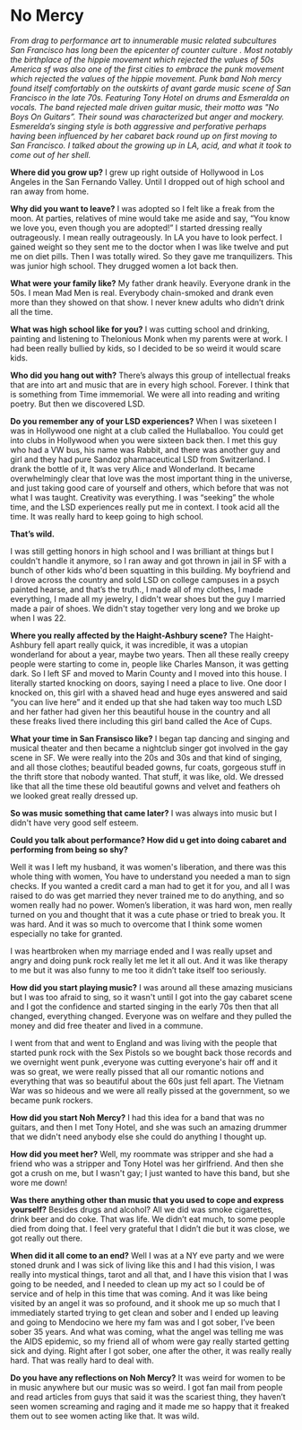 # No Mercy

 *From drag to performance art to innumerable music related subcultures San Francisco has long been the epicenter of counter culture . Most notably the birthplace of the hippie movement which rejected the values of 50s America sf was also one of the first cities to embrace the punk movement which rejected the values of the hippie movement. Punk band Noh mercy found itself comfortably on the outskirts of avant garde music scene of San Francisco in the late 70s. Featuring Tony Hotel on drums and Esmeralda on vocals. The band rejected male driven guitar music, their motto was "No Boys On Guitars”. Their sound was characterized but anger and mockery. Esmerelda’s singing style is both aggressive and perforative perhaps having been influenced by her cabaret back round up on first moving to San Francisco. I talked about the growing up in LA, acid, and what it took to come out of her shell.*


**Where did you grow up?**
I grew up right outside of Hollywood in Los Angeles in the San Fernando Valley.
 Until I dropped out of high school and ran away from home.

**Why did you want to leave?**
 I was adopted so I felt like a freak from the moon. At parties, relatives of mine would take me aside and say, “You know we love you, even though you are adopted!” I started dressing really outrageously. I mean really outrageously. In LA you have to look perfect. I gained weight so they sent me to the doctor when I was like twelve and put me on diet pills. Then I was totally wired. So they gave me tranquilizers. This was junior high school. They drugged women a lot back then.

**What were your family like?**
My father drank heavily. Everyone drank in the 50s. I mean Mad Men is real. Everybody chain-smoked and drank even more than they showed on that show. I never knew adults who didn’t drink all the time.

**What was high school like for you?**
I was cutting school and drinking, painting and listening to Thelonious Monk when my parents were at work. I had been really bullied by kids, so I decided to be so weird it would scare kids.

**Who did you hang out with?**
There’s always this group of intellectual freaks that are into art and music that are in every high school. Forever. I think that is something from Time immemorial. We were all into reading and writing poetry. But then we discovered LSD.

**Do you remember any of your LSD experiences?**
When I was sixeteen I was in Hollywood one night at a club called the Hullaballoo. You could get into clubs in Hollywood when you were sixteen back then. I met this guy who had a VW bus, his name was Rabbit, and there was another guy and girl and they had pure Sandoz pharmaceutical LSD from Switzerland. I drank the bottle of it, It was very Alice and Wonderland. It became overwhelmingly clear that love was the most important thing in the universe, and just taking good care of yourself and others, which before that was not what I was taught. Creativity was everything. I was “seeking” the whole time, and the LSD experiences really put me in context. I took acid all the time. It was really hard to keep going to high school.

**That’s wild.**

I was still getting honors in high school and I was brilliant at things but I couldn't handle it anymore, so I ran away and got thrown in jail in SF with a bunch of other kids who'd been squatting in this building. My boyfriend and I drove across the country and sold LSD on college campuses in a psych painted hearse, and that’s the truth., I made all of my clothes, I made everything, I made all my jewelry, I didn't wear shoes but the guy I married made a pair of shoes. We didn't stay together very long and we broke up when I was 22.


**Where you really affected by the Haight-Ashbury scene?**
The Haight-Ashbury fell apart really quick, it was incredible, it was a utopian wonderland for about a year, maybe two years. Then all these really creepy people were starting to come in, people like Charles Manson, it was getting dark. So I left SF and moved to Marin County and I moved into this house. I literally started knocking on doors, saying I need a place to live. One door I knocked on, this girl with a shaved head and huge eyes answered and said “you can live here” and it ended up that she had taken way too much LSD and her father had given her this beautiful house in the country and all these freaks lived there including this girl band called the Ace of Cups.

**What your time in San Fransisco like?**
I began tap dancing and singing and musical theater and then became a nightclub singer got involved in the gay scene in SF. We were really into the 20s and 30s and that kind of singing, and all those clothes; beautiful beaded gowns, fur coats, gorgeous stuff in the thrift store that nobody wanted. That stuff, it was like, old. We dressed like that all the time these old beautiful gowns and velvet and feathers oh we looked great really dressed up.

**So was music something that came later?**
I was always into music but I didn't have very good self esteem.

**Could you talk about performance? How did u get into doing cabaret and performing from being so shy?**

Well it was I left my husband, it was women's liberation, and there was this whole thing with women, You have to understand you needed a man to sign checks. If you wanted a credit card a man had to get it for you, and all I was raised to do was get married they never trained me to do anything, and so women really had no power. Women’s liberation, it was hard won, men really turned on you and thought that it was a cute phase or tried to break you. It was hard. And it was so much to overcome that I think some women especially no take for granted.

I was heartbroken when my marriage ended and I was really upset and angry and doing punk rock really let me let it all out. And it was like therapy to me but it was also funny to me too it didn’t take itself too seriously.

**How did you start playing music?**
I was around all these amazing musicians but I was too afraid to sing, so it wasn't until I got into the gay cabaret scene and I got the confidence and started singing in the early 70s then that all changed, everything changed. Everyone was on welfare and they pulled the money and did free theater and lived in a commune.

 I went from that and went to England and was living with the people that started punk rock with the Sex Pistols so we bought back those records and we overnight went punk ,everyone was cutting everyone's hair off and it was so great, we were really pissed that all our romantic notions and everything that was so beautiful about the 60s just fell apart. The Vietnam War was so hideous and we were all really pissed at the government, so we became punk rockers.

**How did you start Noh Mercy?**
I had this idea for a band that was no guitars, and then I met Tony Hotel, and she was such an amazing drummer that we didn't need anybody else she could do anything I thought up.

**How did you meet her?**
Well, my roommate was stripper and she had a friend who was a stripper and Tony Hotel was her girlfriend. And then she got a crush on me, but I wasn't gay; I just wanted to have this band, but she wore me down!


**Was there anything other than music that you used to cope and express yourself?**
Besides drugs and alcohol? All we did was smoke cigarettes, drink beer and do coke. That was life. We didn’t eat much, to some people died from doing that. I feel very grateful that I didn’t die but it was close, we got really out there.

**When did it all come to an end?**
Well I was at a NY eve party and we were stoned drunk and I was sick of living like this and I had this vision, I was really into mystical things, tarot and all that, and I have this vision that I was going to be needed, and I needed to clean up my act so I could be of service and of help in this time that was coming. And it was like being visited by an angel it was so profound, and it shook me up so much that I immediately started trying to get clean and sober and I ended up leaving and going to Mendocino we here my fam was and I got sober, I’ve been sober 35 years. And what was coming, what the angel was telling me was the AIDS epidemic, so my friend all of whom were gay really started getting sick and dying. Right after I got sober, one after the other, it was really really hard. That was really hard to deal with.

**Do you have any reflections on Noh Mercy?**
It was weird for women to be in music anywhere but our music was so weird. I got fan mail from people and read articles from guys that said it was the scariest thing, they haven’t seen women screaming and raging and it made me so happy that it freaked them out to see women acting like that. It was wild.
